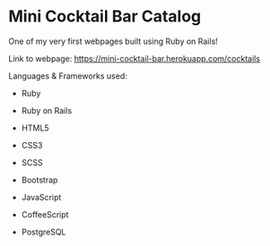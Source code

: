 # Mini Cocktail Bar Catalog

One of my very first webpages built using Ruby on Rails!

Link to webpage: https://mini-cocktail-bar.herokuapp.com/cocktails

Languages & Frameworks used:

* Ruby

* Ruby on Rails

* HTML5

* CSS3

* SCSS

* Bootstrap

* JavaScript

* CoffeeScript

* PostgreSQL
